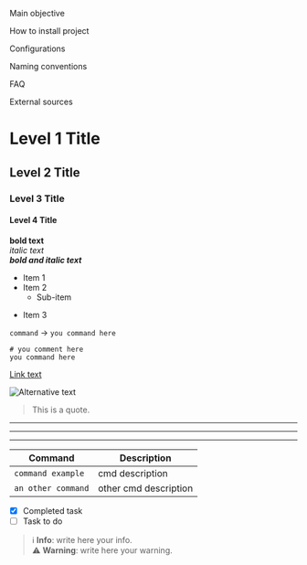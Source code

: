 Main objective

How to install project

Configurations

Naming conventions

FAQ

External sources

<!-- MEMORY AID -->
<!-- memory aid -->
<!-- title -->
# Level 1 Title  
## Level 2 Title  
### Level 3 Title  
#### Level 4 Title  

<!-- text layout -->
**bold text**  
*italic text*  
***bold and italic text***  

<!-- List -->
- Item 1  
- Item 2  
  - Sub-item  
* Item 3  

<!-- code extract -->
<!-- in line -->
`command` → `you command here`  
<!-- in block -->
```
# you comment here
you command here
```


<!-- Link -->
[Link text](URL)  
<!-- for image -->
![Alternative text](Image_URL)  

<!-- Quote -->
> This is a quote.  

<!-- Separator -->
---
***
___

<!-- Array -->
| Command               | Description              |
| --------------------- | ------------------------ |
| `command example`     | cmd description          |
| `an other command`    | other cmd description    |

<!-- Checkbox -->
- [x] Completed task  
- [ ] Task to do  

<!-- Emojis -->
> ℹ️ **Info**: write here your info.  
> ⚠️ **Warning**: write here your warning.  

